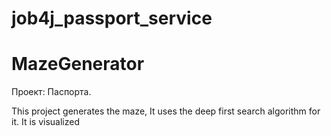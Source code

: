# job4j_passport_service
MazeGenerator
====================================================
Проект: Паспорта.

This project generates the maze, It uses the deep first search algorithm for it. It is visualized
